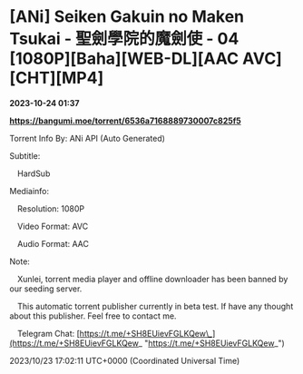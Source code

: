 # [ANi] Seiken Gakuin no Maken Tsukai - 聖劍學院的魔劍使 - 04 [1080P][Baha][WEB-DL][AAC AVC][CHT][MP4]

**2023-10-24 01:37**

**https://bangumi.moe/torrent/6536a7168889730007c825f5**

Torrent Info By: ANi API (Auto Generated)

Subtitle:

 HardSub

Mediainfo:

 Resolution: 1080P

 Video Format: AVC

 Audio Format: AAC

  

Note:

 Xunlei, torrent media player and offline downloader has been banned by our seeding server.

 This automatic torrent publisher currently in beta test. If have any thought about this publisher. Feel free to contact me.

 Telegram Chat: [https://t.me/+SH8EUievFGLKQew\_](https://t.me/+SH8EUievFGLKQew_ "https://t.me/+SH8EUievFGLKQew_")

2023/10/23 17:02:11 UTC+0000 (Coordinated Universal Time)